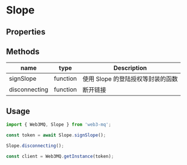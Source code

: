 # Slope

## Properties

## Methods

| name          | type     | Description                       |
| ------------- | -------- | --------------------------------- |
| signSlope     | function | 使用 Slope 的登陆授权等封装的函数 |
| disconnecting | function | 断开链接                          |

## Usage

```ts
import { Web3MQ, Slope } from 'web3-mq';

const token = await Slope.signSlope();

Slope.disconnecting();

const client = Web3MQ.getInstance(token);
```
